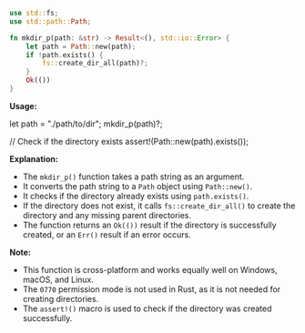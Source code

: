 ```rust
use std::fs;
use std::path::Path;

fn mkdir_p(path: &str) -> Result<(), std::io::Error> {
    let path = Path::new(path);
    if !path.exists() {
        fs::create_dir_all(path)?;
    }
    Ok(())
}
```

**Usage:**

let path = "./path/to/dir";
mkdir_p(path)?;

// Check if the directory exists
assert!(Path::new(path).exists());

**Explanation:**

* The `mkdir_p()` function takes a path string as an argument.
* It converts the path string to a `Path` object using `Path::new()`.
* It checks if the directory already exists using `path.exists()`.
* If the directory does not exist, it calls `fs::create_dir_all()` to create the directory and any missing parent directories.
* The function returns an `Ok(())` result if the directory is successfully created, or an `Err()` result if an error occurs.

**Note:**

* This function is cross-platform and works equally well on Windows, macOS, and Linux.
* The `0770` permission mode is not used in Rust, as it is not needed for creating directories.
* The `assert!()` macro is used to check if the directory was created successfully.
